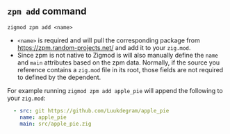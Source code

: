 ## `zpm add` command
```
zigmod zpm add <name>
```

- `<name>` is required and will pull the corresponding package from https://zpm.random-projects.net/ and add it to your `zig.mod`.
- Since zpm is not native to Zigmod is will also manually define the `name` and `main` attributes based on the zpm data. Normally, if the source you reference contains a `zig.mod` file in its root, those fields are not required to defined by the dependent.

For example running `zigmod zpm add apple_pie` will append the following to your `zig.mod`:
```yml
  - src: git https://github.com/Luukdegram/apple_pie
    name: apple_pie
    main: src/apple_pie.zig
```
